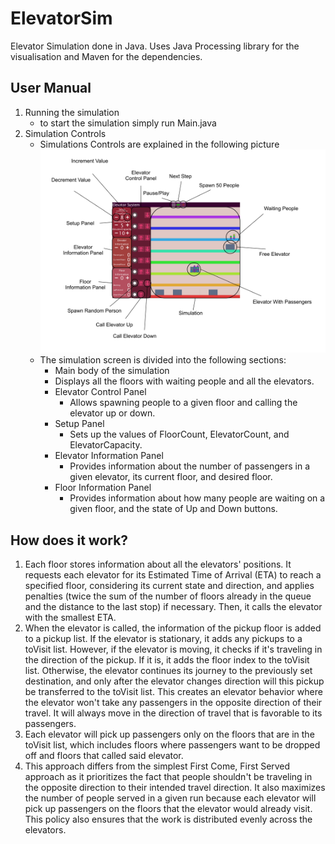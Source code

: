 # ElevatorSim

Elevator Simulation done in Java. Uses Java Processing library for the visualisation and Maven for the dependencies.

## User Manual
1. Running the simulation
   - to start the simulation simply run Main.java
2. Simulation Controls
   - Simulations Controls are explained in the following picture
   ![Info](info.jpg?raw=true "Simulation Screen")
   - The simulation screen is divided into the following sections:
      - Main body of the simulation
       - Displays all the floors with waiting people and all the elevators.
     - Elevator Control Panel
       - Allows spawning people to a given floor and calling the elevator up or down.
     - Setup Panel
       - Sets up the values of FloorCount, ElevatorCount, and ElevatorCapacity.
     - Elevator Information Panel
       - Provides information about the number of passengers in a given elevator, its current floor, and desired floor.
     - Floor Information Panel
       - Provides information about how many people are waiting on a given floor, and the state of Up and Down buttons.
## How does it work?

1. Each floor stores information about all the elevators' positions. It requests each elevator for its Estimated Time of Arrival (ETA) to reach a specified floor, considering its current state and direction, and applies penalties (twice the sum of the number of floors already in the queue and the distance to the last stop) if necessary. Then, it calls the elevator with the smallest ETA.
2. When the elevator is called, the information of the pickup floor is added to a pickup list. If the elevator is stationary, it adds any pickups to a toVisit list. However, if the elevator is moving, it checks if it's traveling in the direction of the pickup. If it is, it adds the floor index to the toVisit list. Otherwise, the elevator continues its journey to the previously set destination, and only after the elevator changes direction will this pickup be transferred to the toVisit list. This creates an elevator behavior where the elevator won't take any passengers in the opposite direction of their travel. It will always move in the direction of travel that is favorable to its passengers.
3. Each elevator will pick up passengers only on the floors that are in the toVisit list, which includes floors where passengers want to be dropped off and floors that called said elevator.
4. This approach differs from the simplest First Come, First Served approach as it prioritizes the fact that people shouldn't be traveling in the opposite direction to their intended travel direction. It also maximizes the number of people served in a given run because each elevator will pick up passengers on the floors that the elevator would already visit. This policy also ensures that the work is distributed evenly across the elevators.